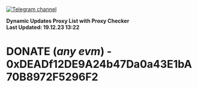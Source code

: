 [![Telegram channel](https://img.shields.io/endpoint?url=https://runkit.io/damiankrawczyk/telegram-badge/branches/master?url=https://t.me/n4z4v0d)](https://t.me/n4z4v0d) 

**Dynamic Updates Proxy List with Proxy Checker**  
**Last Updated: 19.12.23 13:22**

# DONATE (_any evm_) - 0xDEADf12DE9A24b47Da0a43E1bA70B8972F5296F2
